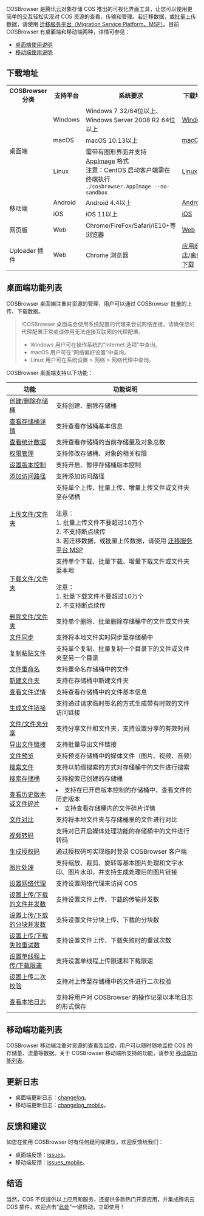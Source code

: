 COSBrowser 是腾讯云对象存储 COS 推出的可视化界面工具，让您可以使用更简单的交互轻松实现对 COS 资源的查看、传输和管理。若迁移数据，或批量上传数据，请使用 [迁移服务平台（Migration Service Platform，MSP）](https://cloud.tencent.com/product/msp)。目前 COSBrowser 有桌面端和移动端两种，详情可参见：

- [桌面端使用说明](https://cloud.tencent.com/document/product/436/38103)
- [移动端使用说明](https://cloud.tencent.com/document/product/436/38105)

## 下载地址

<table>
   <tr>
      <th>COSBrowser 分类</td>
      <th>支持平台</td>
      <th>系统要求</td>
      <th>下载地址</td>
   </tr>
   <tr>
      <td rowspan=3>桌面端</td>
      <td>Windows</td>
      <td>Windows 7 32/64位以上、Windows Server 2008 R2 64位以上</td>
      <td><a href="https://cos5.cloud.tencent.com/cosbrowser/cosbrowser-setup-latest.exe">Windows</a></td>
   </tr>
   <tr>
      <td>macOS</td>
      <td>macOS 10.13以上</td>
      <td><a href="https://cos5.cloud.tencent.com/cosbrowser/cosbrowser-latest.dmg">macOS</a></td>
   </tr>
   <tr>
      <td>Linux</td>
      <td>需带有图形界面并支持 <a href="https://appimage.org">AppImage</a> 格式<br>
          注意：CentOS 启动客户端需在终端执行 <code>./cosbrowser.AppImage --no-sandbox</code></td>
      <td><a href="https://cos5.cloud.tencent.com/cosbrowser/cosbrowser-latest-linux.zip">Linux</a></td>
   </tr>
   <tr>
      <td rowspan=2>移动端</td>
      <td>Android</td>
      <td>Android 4.4以上</td>
      <td><a href="https://cos5.cloud.tencent.com/cosbrowser/cosbrowser-latest.apk">Android</a></td>
   </tr>
   <tr>
      <td>iOS</td>
      <td>iOS 11以上</td>
      <td><a href="https://apps.apple.com/cn/app/id1469323992">iOS</a></td>
   </tr>
   <tr>
      <td>网页版</td>
      <td>Web</td>
      <td>Chrome/FireFox/Safari/IE10+等浏览器</td>
      <td><a href="https://cosbrowser.cloud.tencent.com/web">Web</a></td>
   </tr>
   <tr>
      <td>Uploader 插件</td>
      <td>Web</td>
      <td>Chrome 浏览器</td>
      <td><a href="https://chrome.google.com/webstore/detail/cosbrowser-uploader/mggpkimgmmdbdbakdkaebhjhgomcmlnd">应用商店</a>/<a href="https://cos5.cloud.tencent.com/cosbrowser/latest-chrome.zip">离线下载</a></td>
   </tr>
</table>

## 桌面端功能列表

COSBrowser 桌面端注重对资源的管理，用户可以通过 COSBrowser 批量的上传、下载数据。

> !COSBrowser 桌面端会使用系统配置的代理来尝试网络连接，请确保您的代理配置正常或请停用无法连接互联网的代理配置。
>
> - Windows 用户可在操作系统的“Internet 选项”中查询。
> - macOS 用户可在“网络偏好设置”中查询。
> - Linux 用户可在系统设置 > 网络 > 网络代理中查询。

COSBrowser 桌面端支持以下功能：

| 功能                                                         | 功能说明                                                     |
| ------------------------------------------------------------ | ------------------------------------------------------------ |
| [创建/删除存储桶](https://cloud.tencent.com/document/product/436/38103#createordelete) | 支持创建、删除存储桶                                         |
| [查看存储桶详情](https://cloud.tencent.com/document/product/436/38103#viewbucket) | 支持查看存储桶基本信息                                       |
| [查看统计数据](https://cloud.tencent.com/document/product/436/38103#count)           | 支持查看存储桶的当前存储量及对象总数                         |
| [权限管理](https://cloud.tencent.com/document/product/436/38103#viewbucket) | 支持修改存储桶、对象的相关权限                               |
| [设置版本控制](https://cloud.tencent.com/document/product/436/38103#viewbucket) | 支持开启、暂停存储桶版本控制                                 |
| [添加访问路径](https://cloud.tencent.com/document/product/436/38103#addaccess) | 支持添加访问路径                                             |
| [上传文件/文件夹](https://cloud.tencent.com/document/product/436/38103#upload) | 支持单个上传、批量上传、增量上传文件或文件夹至存储桶<br><br>注意：<br>1. 批量上传文件不要超过10万个<br>2. 不支持断点续传<br>3. 若迁移数据，或批量上传数据，请使用 [迁移服务平台 MSP](https://cloud.tencent.com/product/msp)     |
| [下载文件/文件夹 ](https://cloud.tencent.com/document/product/436/38103#download) | 支持单个下载、批量下载、增量下载文件或文件夹至本地 <br><br>注意：<br>1. 批量下载文件不要超过10万个<br>2. 不支持断点续传          |
| [删除文件/文件夹](https://cloud.tencent.com/document/product/436/38103#delete) | 支持单个删除、批量删除存储桶中的文件或文件夹                 |
| [文件同步](https://cloud.tencent.com/document/product/436/38103#synchronization) | 支持将本地文件实时同步至存储桶中                             |
| [复制粘贴文件](https://cloud.tencent.com/document/product/436/38103#copy) | 支持单个复制、批量复制一个目录下的文件或文件夹至另一个目录   |
| [文件重命名](https://cloud.tencent.com/document/product/436/38103#rename) | 支持重命名存储桶中的文件                                     |
| [新建文件夹](https://cloud.tencent.com/document/product/436/38103#newfolder) | 支持在存储桶中新建文件夹                                     |
| [查看文件详情](https://cloud.tencent.com/document/product/436/38103#view) | 支持查看存储桶中的文件基本信息                               |
| [生成文件链接](https://cloud.tencent.com/document/product/436/38103#generatelinks) | 支持通过请求临时签名的方式生成带有时效的文件访问链接         |
| [文件/文件夹分享](https://cloud.tencent.com/document/product/436/38103#share) | 支持分享文件和文件夹，支持设置分享的有效时间         |
| [导出文件链接](https://cloud.tencent.com/document/product/436/38103#export) | 支持批量导出文件链接         |
| [文件预览](https://cloud.tencent.com/document/product/436/38103#preview) | 支持预览存储桶中的媒体文件（图片、视频、音频）               |
| [搜索文件](https://cloud.tencent.com/document/product/436/38103#searchfile) | 支持以前缀搜索的方式对存储桶中的文件进行搜索                 |
| [搜索存储桶](https://cloud.tencent.com/document/product/436/38103#searchbuckete) | 支持搜索已创建的存储桶                                       |
| [查看历史版本或文件碎片](https://cloud.tencent.com/document/product/436/38103#viewfiles) | <li>支持在已开启版本控制的存储桶中，查看文件的历史版本<br><li>支持查看存储桶内的文件碎片详情           |
|[文件对比](https://cloud.tencent.com/document/product/436/38103#compare) |     支持将本地文件夹与存储桶里的文件进行对比           |
| [视频转码](https://cloud.tencent.com/document/product/436/38103#transcoding)   |  支持对已开启媒体处理功能的存储桶中的文件进行转码  |
|  [生成授权码](https://cloud.tencent.com/document/product/436/38103#authorization)   |   通过授权码可实现临时登录 COSBrowser 客户端   |
|  [图片处理](https://cloud.tencent.com/document/product/436/38103#processing)  |  支持缩放、裁剪、旋转等基本图片处理和文字水印、图片水印，并支持生成处理后的图片链接   |
| [设置网络代理](https://cloud.tencent.com/document/product/436/38103#sets) | 支持设置网络代理来访问 COS                                   |
| [设置上传/下载的文件并发数](https://cloud.tencent.com/document/product/436/38103#sets) | 支持设置文件上传、下载的传输并发数                           |
| [设置上传/下载的分块并发数](https://cloud.tencent.com/document/product/436/38103#sets) | 支持设置文件分块上传、下载的分块数                           |
| [设置上传/下载失败重试数](https://cloud.tencent.com/document/product/436/38103#sets) | 支持设置文件上传、下载失败时的重试次数                       |
| [设置单线程上传/下载限速](https://cloud.tencent.com/document/product/436/38103#sets) |   支持设置单线程上传限速和下载限速   |
| [设置上传二次校验](https://cloud.tencent.com/document/product/436/38103#sets) | 支持对上传至存储桶中的文件进行二次校验                       |
| [查看本地日志](https://cloud.tencent.com/document/product/436/38103#sets) | 支持将用户对 COSBrowser 的操作记录以本地日志的形式保存       |

## 移动端功能列表

COSBrowser 移动端注重对资源的查看及监控，用户可以随时随地监控 COS 的存储量、流量等数据。关于 COSBrowser 移动端所支持的功能，请参见 [移动端功能列表](https://cloud.tencent.com/document/product/436/38105)。

## 更新日志

- 桌面端更新日志：[changelog](https://github.com/tencentyun/cosbrowser/blob/master/changelog.md)。
- 移动端更新日志：[changelog_mobile](https://github.com/tencentyun/cosbrowser/blob/master/changelog_mobile.md)。

## 反馈和建议

如您在使用 COSBrowser 时有任何疑问或建议，欢迎反馈给我们：

- 桌面端反馈：[issues](https://github.com/tencentyun/cosbrowser/issues)。
- 移动端反馈：[issues_mobile](https://support.qq.com/embed/phone/67467)。
   

## 结语

当然，COS 不仅提供以上应用和服务，还提供多款热门开源应用，并集成腾讯云 COS 插件，欢迎点击“[此处](https://cloud.tencent.com/act/pro/Ecological-aggregation?from=18406)”一键启动，立即使用！

